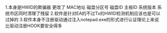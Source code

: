 1.本身是HWID的欺骗器 更改了 MAC地址 磁盘分区号 磁盘ID 主板ID 系统版本 系统市区同时清理了残留
2.软件是针对EA的不过Tx的HWID检测机制应该也是可以过掉的
3.软件本身不注册驱动通过注入notepad.exe的形式进行认证理论上来说比驱动注册HOOK要安全得多
